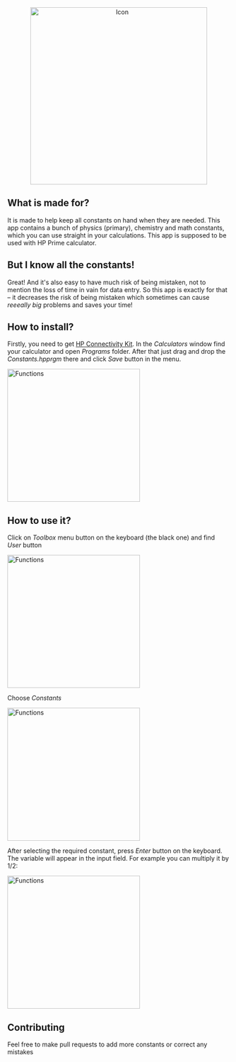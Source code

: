 <div align="center">
    <img src="https://cdn.rawgit.com/krlc/Constants/1e1fd5ef/readme/icon.svg" alt="Icon" width="400"/>
  <br>
</div>

## What is made for?

It is made to help keep all constants on hand when they are needed. This app contains a bunch of physics (primary), chemistry and math constants, which you can use straight in your calculations.
This app is supposed to be used with HP Prime calculator.

## But I know all the constants!

Great! And it's also easy to have much risk of being mistaken, not to mention the loss of time in vain for data entry. So this app is exactly for that – it decreases the risk of being mistaken which sometimes can cause _reeeally big_ problems and saves your time!

## How to install?
Firstly, you need to get [HP Connectivity Kit](https://support.hp.com/us-en/drivers/selfservice/HP-Prime-Graphing-Calculator/5367459/model/5367460). In the _Calculators_ window find your calculator and open _Programs_ folder. After that just drag and drop the _Constants.hpprgm_ there and click _Save_ button in the menu.

<img src="https://raw.githubusercontent.com/krlc/Constants/master/readme/connkit.png" width="300" alt="Functions" align="middle">

## How to use it?

Click on _Toolbox_ menu button on the keyboard (the black one) and find _User_ button

<img src="https://raw.githubusercontent.com/krlc/Constants/master/readme/functions.png" width="300" alt="Functions" align="middle">

Choose _Constants_

<img src="https://raw.githubusercontent.com/krlc/Constants/master/readme/constants.png" width="300" alt="Functions" align="middle">

After selecting the required constant, press _Enter_ button on the keyboard. The variable will appear in the input field. For example you can multiply it by 1/2:

<img src="https://raw.githubusercontent.com/krlc/Constants/master/readme/theuseof.png" width="300" alt="Functions" align="middle">

## Contributing

Feel free to make pull requests to add more constants or correct any mistakes
